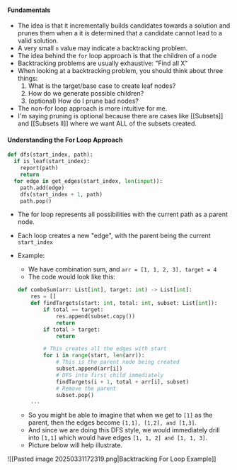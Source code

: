#### Fundamentals
- The idea is that it incrementally builds candidates towards a solution and prunes them when a it is determined that a candidate cannot lead to a valid solution.
- A very small `n` value may indicate a backtracking problem.
- The idea behind the `for` loop approach is that the children of a node
- Backtracking problems are usually exhaustive: "Find all X"
- When looking at a backtracking problem, you should think about three things:
	1. What is the target/base case to create leaf nodes?
	2. How do we generate possible children?
	3. (optional) How do I prune bad nodes?
- The non-for loop approach is more intuitive for me.
- I'm saying pruning is optional because there are cases like [[Subsets]] and [[Subsets II]] where we want ALL of the subsets created.

#### Understanding the For Loop Approach
```python title:"Template for backtracking" 
def dfs(start_index, path):
  if is_leaf(start_index):
    report(path)
    return
  for edge in get_edges(start_index, len(input)):
    path.add(edge)
    dfs(start_index + 1, path)
    path.pop()
```

- The for loop represents all possibilities with the current path as a parent node. 
- Each loop creates a new "edge", with the parent being the current `start_index` 
- Example:
	- We have combination sum, and `arr = [1, 1, 2, 3], target = 4`
	- The code would look like this:

	```python
	def comboSum(arr: List[int], target: int) -> List[int]:
		res = []
		def findTargets(start: int, total: int, subset: List[int]):
			if total == target:
				res.append(subset.copy())
				return
			if total > target:
				return
	
			# This creates all the edges with start
			for i in range(start, len(arr)):
				# This is the parent node being created
				subset.append(arr[i])
				# DFS into first child immediately
				findTargets(i + 1, total + arr[i], subset)
				# Remove the parent
				subset.pop()
		...
	```

	- So you might be able to imagine that when we get to `[1]` as the parent, then the edges become `[1,1], [1,2], and [1,3]`.
	- And since we are doing this DFS style, we would immediately drill into `[1,1]` which would have edges `[1, 1, 2] and [1, 1, 3]`.
	- Picture below will help illustrate.

![[Pasted image 20250331172319.png|Backtracking For Loop Example]]
